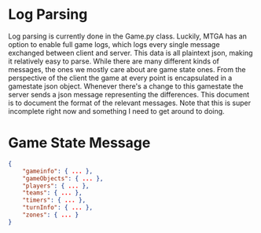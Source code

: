 # Log Parsing

Log parsing is currently done in the Game.py class. Luckily, MTGA has an option to enable full game logs, which logs every single message exchanged between client and server. This data is all plaintext json, making it relatively easy to parse. While there are many different kinds of messages, the ones we mostly care about are game state ones. From the perspective of the client the game at every point is encapsulated in a gamestate json object. Whenever there's a change to this gamestate the server sends a json message representing the differences. This document is to document the format of the relevant messages. Note that this is super incomplete right now and something I need to get around to doing. 

# Game State Message
```json
{
    "gameinfo": { ... }, 
    "gameObjects": { ... }, 
    "players": { ... }, 
    "teams": { ... }, 
    "timers": { ... }, 
    "turnInfo": { ... },
    "zones": { ... }
}
```